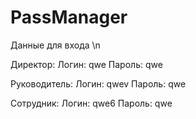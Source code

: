# PassManager

Данные для входа \n

Директор:
  Логин: qwe
  Пароль: qwe
  
Руководитель:
  Логин: qwev
  Пароль: qwe
  
Сотрудник:
  Логин: qwe6
  Пароль: qwe
